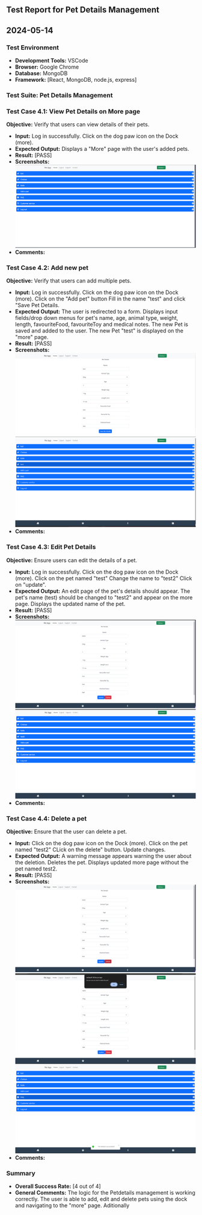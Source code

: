 ## Test Report for Pet Details Management

## 2024-05-14

### Test Environment
- **Development Tools:** VSCode
- **Browser:** Google Chrome
- **Database:** MongoDB
- **Framework:** [React, MongoDB, node.js, express]

### Test Suite: Pet Details Management

### Test Case 4.1: View Pet Details on More page
**Objective:** Verify that users can view details of their pets.
- **Input:** Log in successfully.
Click on the dog paw icon on the Dock (more).
- **Expected Output:** Displays a "More" page with the user's added pets.
- **Result:** [PASS]
- **Screenshots:** ![Local Image](./screenshots/TC4.1.png)
- **Comments:**

### Test Case 4.2: Add new pet
**Objective:** Verify that users can add multiple pets.
- **Input:** Log in successfully.
Click on the dog paw icon on the Dock (more).
Click on the "Add pet" button
Fill in the name "test" and click "Save Pet Details.
- **Expected Output:** The user is redirected to a form.
Displays input fields/drop down menus for pet's name, age, animal type, weight, length, favouriteFood, favouriteToy and medical notes.
The new Pet is saved and added to the user.
The new Pet "test" is displayed on the "more" page.
- **Result:** [PASS]
- **Screenshots:** ![Local Image](./screenshots/TC4.2.1.png) ![Local Image](./screenshots/TC4.2.2.png)
- **Comments:**

### Test Case 4.3: Edit Pet Details
**Objective:** Ensure users can edit the details of a pet.
- **Input:** Log in successfully.
Click on the dog paw icon on the Dock (more).
Click on the pet named "test"
Change the name to "test2"
Click on "update".
- **Expected Output:** An edit page of the pet's details should appear.
The pet's name (test) should be changed to "test2" and appear on the more page.
Displays the updated name of the pet.
- **Result:** [PASS]
- **Screenshots:** ![Local Image](./screenshots/TC4.3.1.png) ![Local Image](./screenshots/TC4.3.2.png)
- **Comments:**

### Test Case 4.4: Delete a pet
**Objective:** Ensure that the user can delete a pet.
- **Input:** Click on the dog paw icon on the Dock (more).
Click on the pet named "test2"
CLick on the delete" button.
Update changes.
- **Expected Output:** A warning message appears warning the user about the deletion.
Deletes the pet.
Displays updated more page without the pet named test2.
- **Result:** [PASS]
- **Screenshots:** ![Local Image](./screenshots/TC4.4.1.png) ![Local Image](./screenshots/TC4.4.2.png) ![Local Image](./screenshots/TC4.4.3.png) 
- **Comments:**


### Summary
- **Overall Success Rate:** [4 out of 4]
- **General Comments:** The logic for the Petdetails management is working correctly. The user is able to add, edit and delete pets using the dock and navigating to the "more" page. Aditionally